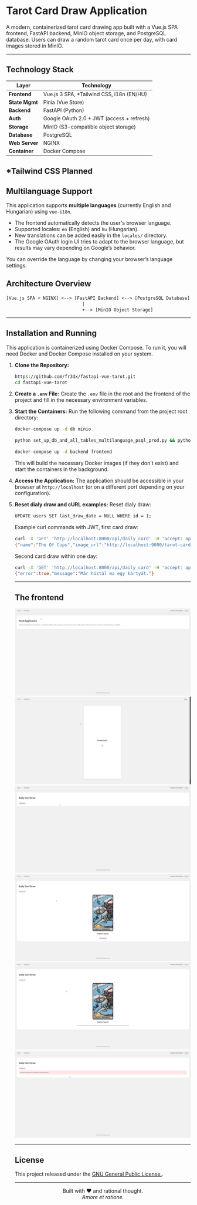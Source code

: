 # Tarot Card Draw Application

A modern, containerized tarot card drawing app built with a Vue.js SPA frontend, FastAPI backend, MinIO object storage, and PostgreSQL database. Users can draw a random tarot card once per day, with card images stored in MinIO.

---

## Technology Stack

| Layer          | Technology                                  |
|----------------|---------------------------------------------|
| **Frontend**   | Vue.js 3 SPA, *Tailwind CSS, i18n (EN/HU)   |
| **State Mgmt** | Pinia (Vue Store)                           |
| **Backend**    | FastAPI (Python)                            |
| **Auth**       | Google OAuth 2.0 + JWT (access + refresh)   |
| **Storage**    | MinIO (S3-compatible object storage)        |
| **Database**   | PostgreSQL                                  |
| **Web Server** | NGINX                                       |
| **Container**  | Docker Compose                              |

*Tailwind CSS Planned
---

## Multilanguage Support

This application supports **multiple languages** (currently English and Hungarian) using `vue-i18n`.

- The frontend automatically detects the user's browser language.
- Supported locales: `en` (English) and `hu` (Hungarian).
- New translations can be added easily in the `locales/` directory.
- The Google OAuth login UI tries to adapt to the browser language, but results may vary depending on Google’s behavior.

You can override the language by changing your browser’s language settings.

## Architecture Overview

```plaintext
[Vue.js SPA + NGINX] <--> [FastAPI Backend] <--> [PostgreSQL Database]
                             |
                             +--> [MinIO Object Storage]
```

---

## Installation and Running

This application is containerized using Docker Compose. To run it, you will need Docker and Docker Compose installed on your system.

1.  **Clone the Repository:**
    ```bash
    https://github.com/fr3dx/fastapi-vue-tarot.git
    cd fastapi-vue-tarot
    ```

2. **Create a `.env` File:**
    Create the `.env` file in the root and the frontend of the project and fill in the necessary environment variables.

3.  **Start the Containers:**
    Run the following command from the project root directory:

    ```bash
    docker-compose up -d db minio
    ```

    ```bash
    python set_up_db_and_all_tables_multilanguage_psql_prod.py && python set_up_minio_prod.py && python load_tarot_cards_to_minio.py
    ```

    ```bash
    docker-compose up -d backend frontend
    ```
    This will build the necessary Docker images (if they don't exist) and start the containers in the background.

4.  **Access the Application:**
    The application should be accessible in your browser at `http://localhost` (or on a different port depending on your configuration).

5.  **Reset dialy draw and cURL examples:**
    Reset dialy draw:
    ```bash
    UPDATE users SET last_draw_date = NULL WHERE id = 1;
    ```

    Example curl commands with JWT, first card draw:
    ```bash
    curl -X 'GET' 'http://localhost:8000/api/daily_card' -H 'accept: application/json' -H "Authorization: Bearer token"
    {"name":"The Of Cups","image_url":"http://localhost:9000/tarot-cards/king_of_cups.png","key":"king_of_cups"}
    ```
    Second card draw within one day:
    ```bash
    curl -X 'GET' 'http://localhost:8000/api/daily_card' -H 'accept: application/json' -H "Authorization: Bearer token"
    {"error":true,"message":"Már húztál ma egy kártyát."}
    ```
    ---

    ## The frontend
    ![Frontend1](/images/1.png)
    ![Frontend2](/images/2.png)
    ![Frontend3](/images/3.png)
    ![Frontend4](/images/4.png)
    ![Frontend5](/images/5.png)
    ![Frontend6](/images/6.png)

    ---

    ## License
    This project released under the [GNU General Public License.](https://www.gnu.org/licenses/gpl-3.0-standalone.html). 

    ---

    <p align="center">
    Built with ❤️ and rational thought. <br />
    <em>Amore et ratione.</em>
    </p>
